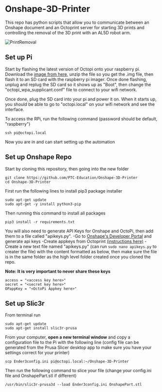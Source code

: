 # Onshape-3D-Printer

This repo has python scripts that allow you to communicate between an Onshape document and an Octoprint server for starting 3D prints and controlling the removal of the 3D print with an AL5D robot arm.

![PrintRemoval](https://user-images.githubusercontent.com/54808875/135482423-0e2dea25-97e1-4e1e-8ade-f34e2ea6ab85.gif)


## Set up Pi
Start by flashing the latest version of Octopi onto your raspberry pi. Download the [image from here](https://octoprint.org/download/), unzip the file so you get the .img file, then flash it to an SD card with the raspberry pi imager. Once done flashing, unplug and replug the SD card so it shows up as "Boot", then change the "octopi_wpa_supplicant.conf" file to connect to your wifi network.

Once done, plug the SD card into your pi and power it on. When it starts up, you should be able to go to "octopi.local" on your wifi network and see the interface.

To access the RPi, run the following command (password should be default, "raspberry")
```
ssh pi@octopi.local
```

Now you are in and can start setting up the automation

## Set up Onshape Repo
Start by cloning this repository, then going into the new folder

```
git clone https://github.com/PTC-Education/Onshape-3D-Printer
cd Onshape-3D-Printer
```

First run the following lines to install pip3 package installer
```
sudo apt-get update
sudo apt-get -y install python3-pip
```

Then running this command to install all packages

```
pip3 install -r requirements.txt
```

You will also need to generate API Keys for Onshape and OctoPi, then add them to a file called "apikeys.py". 
-Go to [Onshape's Developer Portal](https://dev-portal.onshape.com/) and generate api keys
-Create appkeys from Octoprint [(instructions here)](https://docs.octoprint.org/en/master/bundledplugins/appkeys.html) 
-Create a new text file named "apikeys.py" (can run `sudo nano apikeys.py` to creater the file) with the content formatted as below, then make sure the file is in the same folder as the high level folder created once you cloned the repo.

**Note: It is very important to never share these keys**

```
access = "<access key here>"
secret = "<secret key here>"
OPappKey = "<OctoPi Appkey here>"
```

## Set up Slic3r

From terminal run
```
sudo apt-get update
sudo apt-get install slic3r-prusa
```

From your computer, **open a new terminal window** and copy a configuration file to the Pi with the following line (config file can be generated from the Prusa Slicer desktop app to make sure you have your settings correct for your printer)
```
scp Ender3config.ini pi@octopi.local:~/Onshape-3D-Printer
```

Then run the following command to slice your file (change your config.ini file and OnshapePart.stl if different)
```
/usr/bin/slic3r-prusa3d --load Ender3config.ini OnshapePart.stl
```
